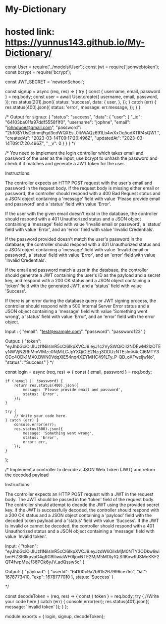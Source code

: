 # My-Dictionary
# hosted link: https://yunnus143.github.io/My-Dictionary/

const User = require('../models/User');
const jwt = require('jsonwebtoken');
const bcrypt = require('bcrypt');

const JWT_SECRET = 'newtonSchool';

const signup = async (req, res) => {
    try {
        const { username, email, password } = req.body;
        const user = await User.create({
            username,
            email,
            password,
        });
        res.status(201).json({
            status: 'success',
            data: {
                user,
            },
        });
    } catch (err) {
        res.status(400).json({
            status: 'error',
            message: err.message,
        });
    }
}

/*
Output for signup: 
{
    "status": "success",
    "data": {
        "user": {
            "_id": "64103ba01fa97ddf5558f1f0",
            "username": "jophne",
            "email": "johnduoe@gmail.com",
            "password": "$2b$10$YUsOjdnmjFgd3edWQXEs..0lkWAQz691Lb4wXxOq5odXTlP4sQW1.",
            "createdAt": "2023-03-14T09:17:20.496Z",
            "updatedAt": "2023-03-14T09:17:20.496Z",
            "__v": 0
        }
    }
}
*/

/* You need to implement the login controller which takes email and password of the user as the input, use bcrypt to unhash the password and check if it matches and generate a JWT token for the user.

Instructions:

The controller expects an HTTP POST request with the user's email and password in the request body.
If the request body is missing either email or password, the controller should respond with a 400 Bad Request status and a JSON object containing a 'message' field with value 'Please provide email and password' and a 'status' field with value 'Error'.

If the user with the given email doesn't exist in the database, the controller should respond with a 401 Unauthorized status and a JSON object containing a 'message' field with value 'Invalid email or password', a 'status' field with value 'Error', and an 'error' field with value 'Invalid Credentials'.

If the password provided doesn't match the user's password in the database, the controller should respond with a 401 Unauthorized status and a JSON object containing a 'message' field with value 'Invalid email or password', a 'status' field with value 'Error', and an 'error' field with value 'Invalid Credentials'.

If the email and password match a user in the database, the controller should generate a JWT containing the user's ID as the payload and a secret key, and respond with a 200 OK status and a JSON object containing a 'token' field with the generated JWT, and a 'status' field with value 'Success'.

If there is an error during the database query or JWT signing process, the controller should respond with a 500 Internal Server Error status and a JSON object containing a 'message' field with value 'Something went wrong', a 'status' field with value 'Error', and an 'error' field with the error object.


Input : 
{
  "email": "test@example.com",
  "password": "password123"
}

Output: 
{
    "token": "eyJhbGciOiJIUzI1NiIsInR5cCI6IkpXVCJ9.eyJ1c2VySWQiOiI2NDEwM2IzOTEyNWVjN2RhMmVlMzc0NjMiLCJpYXQiOjE2Nzg3ODUzNTEsImV4cCI6MTY3ODc4ODk1MX0.BWN0VdqXlE54nq4XZYMHC491LTy_P-QD_oXFweljwNo",
    "status": "Success"
}
*/


const login = async (req, res) => {
    const { email, password } = req.body;

    if (!email || !password) {
        return res.status(400).json({
            message: 'Please provide email and password',
            status: 'Error',
        });
    }

    try {
        // Write your code here.
    } catch (err) {
        console.error(err);
        res.status(500).json({
            message: 'Something went wrong',
            status: 'Error',
            error: err,
        });
    }
};

/*
Implement a controller to decode a JSON Web Token (JWT) and return the decoded payload

Instructions:

The controller expects an HTTP POST request with a JWT in the request body.
The JWT should be passed in the 'token' field of the request body.
The controller should attempt to decode the JWT using the provided secret key.
If the JWT is successfully decoded, the controller should respond with a 200 OK status and a JSON object containing a 'payload' field with the decoded token payload and a 'status' field with value 'Success'.
If the JWT is invalid or cannot be decoded, the controller should respond with a 401 Unauthorized status and a JSON object containing a 'message' field with value 'Invalid token'.

Input: 
{
  "token": "eyJhbGciOiJIUzI1NiIsInR5cCI6IkpXVCJ9.eyJzdWIiOiIxMjM0NTY3ODkwIiwibmFtZSI6IkpvaG4gRG9lIiwiaWF0IjoxNTE2MjM5MDIyfQ.SflKxwRJSMeKKF2QT4fwpMeJf36POk6yJV_adQssw5c"
}

Output:
{
    "payload": {
        "userId": "64100c9a2b615267996ce75c",
        "iat": 1678773410,
        "exp": 1678777010
    },
    status: 'Success'
}

*/

const decodeToken = (req, res) => {
    const { token } = req.body;
    try {
        //Write your code here
    } catch (err) {
        console.error(err);
        res.status(401).json({ message: 'Invalid token' });
    }
};

module.exports = { login, signup, decodeToken};
